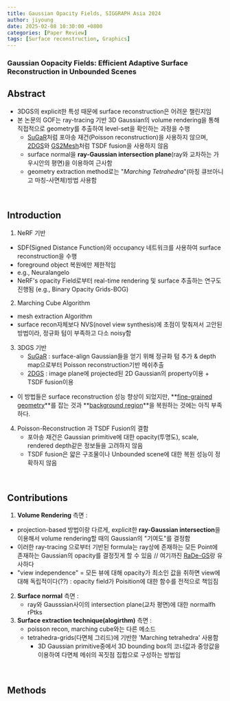 ```yaml
---
title: Gaussian Opacity Fields, SIGGRAPH Asia 2024
author: jiyoung
date: 2025-02-08 10:30:00 +0800
categories: [Paper Review]
tags: [Surface reconstruction, Graphics]
---
```

<script type="text/javascript">
  MathJax = {
    tex: {
      inlineMath: [['$', '$'], ['\\(', '\\)']]
    }
  };
</script>
<script type="text/javascript" src="https://cdn.jsdelivr.net/npm/mathjax@3/es5/tex-mml-chtml.js"></script>

### Gaussian Oopacity Fields: Efficient Adaptive Surface Reconstruction in Unbounded Scenes

## Abstract
- 3DGS의 explicit한 특성 때문에 surface reconstruction은 어려운 챌린지임
- 본 논문의 GOF는 ray-tracing 기반 3D Gaussian의 volume rendering을 통해 직접적으로 geometry를 추출하여 level-set을 확인하는 과정을 수행
  - [SuGaR](https://jyseo531.github.io/posts/SuGaR/)처럼 포아송 재건(Poisson reconstruction)을 사용하지 않으며, [2DGS](https://jyseo531.github.io/posts/2DGS/)와 [GS2Mesh](https://jyseo531.github.io/posts/GS2Mesh/)처럼 TSDF fusion을 사용하지 않음
  - surface normal을 **ray-Gaussian intersection plane**(ray와 교차하는 가우시안의 평면)을 이용하여 근사함
  - geometry extraction method로는 "*Marching Tetrahedra*"(마칭 큐브아니고 마칭-사면체)방법 사용함

<br>

## Introduction
1. NeRF 기반
  - SDF(Signed Distance Function)와 occupancy 네트워크를 사용하여 surface reconstruction을 수행
  - foreground object 복원에만 제한적임
  - e.g., Neuralangelo
  - NeRF's opacity Field로부터 real-time rendering 및 surface 추출하는 연구도 진행됨 (e.g., Binary Opacity Grids-BOG)
  
2. Marching Cube Algorithm
  - mesh extraction Algorithm
  - surface recon자체보다 NVS(novel view synthesis)에 초점이 맞춰져서 고안된 방법이라, 정규화 텀이 부족하고 다소 noisy함

3. 3DGS 기반
   - [SuGaR](https://jyseo531.github.io/posts/SuGaR/) : surface-align Gaussian들을 얻기 위해 정규화 텀 추가 & depth map으로부터 Poisson reconstruction기반 메쉬추출
   - [2DGS](https://jyseo531.github.io/posts/2DGS/) : image plane에 projected된 2D Gaussian의 property이용 + TSDF fusion이용
 - 이 방법들은 surface reconstruction 성능 향상이 되었지만, **<u>fine-grained geometry</u>**를 잡는 것과 **<u>background region</u>**을 복원하는 것에는 아직 부족하다.

4. Poisson-Reconstruction 과 TSDF Fusion의 결함
   - 포아송 재건은 Gaussian primitive에 대한 opacity(투명도), scale, rendered depth같은 정보들을 고려하지 않음
   - TSDF fusion은 얇은 구조물이나 Unbounded scene에 대한 복원 성능이 정확하지 않음
  
<br>

## Contributions
1. **Volume Rendering** 측면 :
  - projection-based 방법이랑 다르게, explicit한 **ray-Gaussian intersection**을 이용해서 volume rendering할 때의 Gaussian의 "기여도"를 결정함
  - 이러한 ray-tracing 으로부터 기반된 formula는 ray상에 존재하는 모든 Point에 존재하는 Gaussian의 opacity를 결정짓게 할 수 있음 //  여기까진 [RaDe-GS](https://jyseo531.github.io/posts/RaDe-GS/)랑 유사하다
  - "view independence" = 모든 뷰에 대해 opacity가 최소인 값을 취하면 view에 대해 독립적이다(??) : opacity field가 Poisition에 대한 함수를 전적으로 책임짐
2. **Surface normal** 측면 :
   - ray와 Gausssian사이의 intersection plane(교차 평면)에 대한 normalfh rPtks
3. **Surface extraction technique(alogirthm)** 측면 :
   - poisson recon, marching cube와는 다른 메소드
   - tetrahedra-grids(다면체 그리드)에 기반한 'Marching tetrahedra' 사용함
     - 3D Gaussian primitive중에서 3D bounding box의 코너값과 중앙값을 이용하여 다면체 메쉬의 꼭짓점 집합으로 구성하는 방법임

<br>

## Methods
